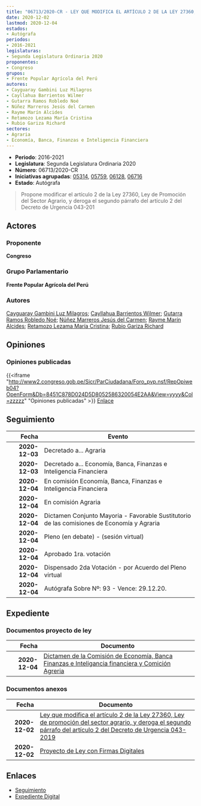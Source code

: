 ```yaml
---
title: "06713/2020-CR - LEY QUE MODIFICA EL ARTÍCULO 2 DE LA LEY 27360, LEY DE PROMOCIÓN DEL SECTOR AGRARIO, Y DEROGA EL SEGUNDO PÁRRAFO DEL ARTÍCULO 2 DEL DECRETO DE URGENCIA 043-2019"
date: 2020-12-02
lastmod: 2020-12-04
estados:
- Autógrafa
periodos:
- 2016-2021
legislaturas:
- Segunda Legislatura Ordinaria 2020
proponentes:
- Congreso
grupos:
- Frente Popular Agrícola del Perú
autores:
- Cayguaray Gambini Luz Milagros
- Cayllahua Barrientos Wilmer
- Gutarra Ramos Robledo Noé
- Núñez Marreros Jesús del Carmen
- Rayme Marín Alcides
- Retamozo Lezama María Cristina
- Rubio Gariza Richard
sectores:
- Agraria
- Economía, Banca, Finanzas e Inteligencia Financiera
---
```

- **Periodo**: 2016-2021
- **Legislatura**: Segunda Legislatura Ordinaria 2020
- **Número**: 06713/2020-CR
- **Iniciativas agrupadas**: [05314](../../05300/05314), [05759](../../05700/05759), [06128](../../06100/06128), [06716](../../06700/06716)
- **Estado**: Autógrafa

> Propone modificar el artículo 2 de la Ley 27360, Ley de Promoción del Sector Agrario, y deroga el segundo párrafo del artículo 2 del Decreto de Urgencia 043-201


## Actores

### Proponente

**Congreso**

### Grupo Parlamentario

**Frente Popular Agrícola del Perú**

### Autores

[Cayguaray Gambini Luz Milagros](mailto:mailto:lcayguaray@congreso.gob.pe); [Cayllahua Barrientos Wilmer](mailto:mailto:wcayllahua@congreso.gob.pe); [Gutarra Ramos Robledo Noé](mailto:mailto:rgutarra@congreso.gob.pe); [Núñez Marreros Jesús del Carmen](mailto:mailto:jnunez@congreso.gob.pe); [Rayme Marín Alcides](mailto:mailto:arayme@congreso.gob.pe); [Retamozo Lezama María Cristina](mailto:mailto:mretamozo@congreso.gob.pe); [Rubio Gariza Richard](mailto:mailto:rrubio@congreso.gob.pe)

## Opiniones

### Opiniones publicadas

{{<iframe "http://www2.congreso.gob.pe/Sicr/ParCiudadana/Foro_pvp.nsf/RepOpiweb04?OpenForm&Db=8451C878D024D5D8052586320054E2AA&View=yyyy&Col=zzzzz" "Opiniones publicadas" >}}
[Enlace](http://www2.congreso.gob.pe/Sicr/ParCiudadana/Foro_pvp.nsf/RepOpiweb04?OpenForm&Db=8451C878D024D5D8052586320054E2AA&View=yyyy&Col=zzzzz)


## Seguimiento

| Fecha | Evento |
|------:|--------|
| **2020-12-03** | Decretado a... Agraria |
| **2020-12-03** | Decretado a... Economía, Banca, Finanzas e Inteligencia Financiera |
| **2020-12-04** | En comisión Economía, Banca, Finanzas e Inteligencia Financiera |
| **2020-12-04** | En comisión Agraria |
| **2020-12-04** | Dictamen Conjunto Mayoria - Favorable Sustitutorio de las comisiones de Economía y Agraria |
| **2020-12-04** | Pleno (en debate) - (sesión virtual) |
| **2020-12-04** | Aprobado 1ra. votación |
| **2020-12-04** | Dispensado 2da Votación - por Acuerdo del Pleno virtual |
| **2020-12-04** | Autógrafa Sobre Nº: 93 - Vence: 29.12.20. |

## Expediente

### Documentos proyecto de ley

| Fecha | Documento |
|------:|-----------|
| **2020-12-04** | [Dictamen de la Comisión de Economía, Banca Finanzas e Inteligancia financiera y Comición Agreria](https://leyes.congreso.gob.pe/Documentos/2016_2021/Dictamenes/Proyectos_de_Ley/053172DC04MAY20201204.pdf) |

### Documentos anexos

| Fecha | Documento |
|------:|-----------|
| **2020-12-02** | [Ley que modifica el artículo 2 de la Ley 27360, Ley de promoción del sector agrario, y deroga el segundo párrafo del artículo 2 del Decreto de Urgencia 043-2019](https://leyes.congreso.gob.pe/Documentos/2016_2021/Proyectos_de_Ley_y_de_Resoluciones_Legislativas/PL06713-20201202.pdf) |
| **2020-12-02** | [Proyecto de Ley con Firmas Digitales](https://leyes.congreso.gob.pe/Documentos/2016_2021/Proyectos_de_Ley_y_de_Resoluciones_Legislativas/Proyectos_Firmas_digitales/PL06713.pdf) |

## Enlaces

- [Seguimiento](http://www2.congreso.gob.pe/Sicr/TraDocEstProc/CLProLey2016.nsf/f7fff46988ca05b1052578e100829cc7/ab3ad17b251d973f05258632006a9c06?OpenDocument)
- [Expediente Digital](http://www2.congreso.gob.pe/Sicr/TraDocEstProc/Expvirt_2011.nsf/visbusqptramdoc1621/06713?opendocument)

